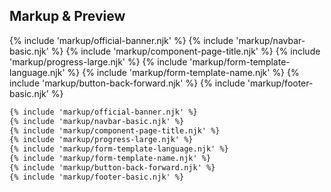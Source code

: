 ﻿## Markup & Preview

{% include 'markup/official-banner.njk' %}
{% include 'markup/navbar-basic.njk' %}
{% include 'markup/component-page-title.njk' %}
{% include 'markup/progress-large.njk' %}
{% include 'markup/form-template-language.njk' %}
{% include 'markup/form-template-name.njk' %}
{% include 'markup/button-back-forward.njk' %}
{% include 'markup/footer-basic.njk' %}

``` html
{% include 'markup/official-banner.njk' %}
{% include 'markup/navbar-basic.njk' %}
{% include 'markup/component-page-title.njk' %}
{% include 'markup/progress-large.njk' %}
{% include 'markup/form-template-language.njk' %}
{% include 'markup/form-template-name.njk' %}
{% include 'markup/button-back-forward.njk' %}
{% include 'markup/footer-basic.njk' %}
```
